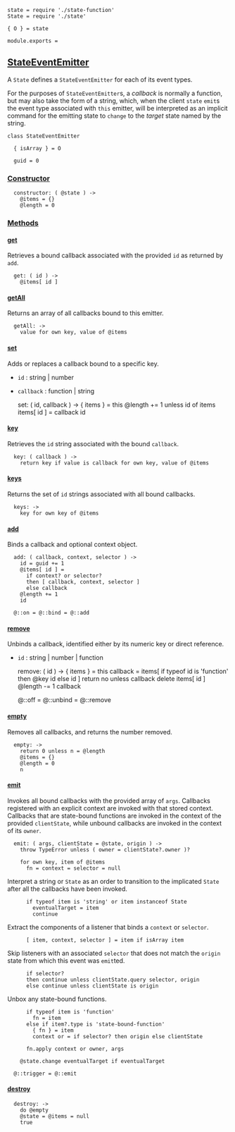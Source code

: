     state = require './state-function'
    State = require './state'

    { O } = state

    module.exports =



## [StateEventEmitter](#state-event-emitter)

A `State` defines a `StateEventEmitter` for each of its event types.

For the purposes of `StateEventEmitter`s, a *callback* is normally a function,
but may also take the form of a string, which, when the client `state`
`emit`s the event type associated with `this` emitter, will be interpreted as
an implicit command for the emitting state to `change` to the *target* state
named by the string.

    class StateEventEmitter

      { isArray } = O

      guid = 0


### [Constructor](#state-event-emitter--constructor)

      constructor: ( @state ) ->
        @items = {}
        @length = 0



### [Methods](#state-event-emitter--methods)


#### [get](#state-event-emitter--prototype--get)

Retrieves a bound callback associated with the provided `id` as returned by
`add`.

      get: ( id ) ->
        @items[ id ]


#### [getAll](#state-event-emitter--prototype--get-all)

Returns an array of all callbacks bound to this emitter.

      getAll: ->
        value for own key, value of @items


#### [set](#state-event-emitter--prototype--set)

Adds or replaces a callback bound to a specific key.

  * `id` : string | number
  * `callback` : function | string

      set: ( id, callback ) ->
        { items } = this
        @length += 1 unless id of items
        items[ id ] = callback
        id


#### [key](#state-event-emitter--prototype--key)

Retrieves the `id` string associated with the bound `callback`.

      key: ( callback ) ->
        return key if value is callback for own key, value of @items


#### [keys](#state-event-emitter--prototype--keys)

Returns the set of `id` strings associated with all bound callbacks.

      keys: ->
        key for own key of @items


#### [add](#state-event-emitter--prototype--add)

Binds a callback and optional context object.

      add: ( callback, context, selector ) ->
        id = guid += 1
        @items[ id ] =
          if context? or selector?
          then [ callback, context, selector ]
          else callback
        @length += 1
        id

      @::on = @::bind = @::add


#### [remove](#state-event-emitter--prototype--remove)

Unbinds a callback, identified either by its numeric key or direct reference.

  * `id` : string | number | function

      remove: ( id ) ->
        { items } = this
        callback = items[ if typeof id is 'function' then @key id else id ]
        return no unless callback
        delete items[ id ]
        @length -= 1
        callback

      @::off = @::unbind = @::remove


#### [empty](#state-event-emitter--prototype--empty)

Removes all callbacks, and returns the number removed.

      empty: ->
        return 0 unless n = @length
        @items = {}
        @length = 0
        n


#### [emit](#state-event-emitter--prototype--emit)

Invokes all bound callbacks with the provided array of `args`. Callbacks
registered with an explicit context are invoked with that stored context.
Callbacks that are state-bound functions are invoked in the context of the
provided `clientState`, while unbound callbacks are invoked in the context of
its `owner`.

      emit: ( args, clientState = @state, origin ) ->
        throw TypeError unless ( owner = clientState?.owner )?

        for own key, item of @items
          fn = context = selector = null

Interpret a string or `State` as an order to transition to the implicated
`State` after all the callbacks have been invoked.

          if typeof item is 'string' or item instanceof State
            eventualTarget = item
            continue

Extract the components of a listener that binds a `context` or `selector`.

          [ item, context, selector ] = item if isArray item

Skip listeners with an associated `selector` that does not match the `origin`
state from which this event was `emit`ted.

          if selector?
          then continue unless clientState.query selector, origin
          else continue unless clientState is origin

Unbox any state-bound functions.

          if typeof item is 'function'
            fn = item
          else if item?.type is 'state-bound-function'
            { fn } = item
            context or = if selector? then origin else clientState

          fn.apply context or owner, args

        @state.change eventualTarget if eventualTarget

      @::trigger = @::emit


#### [destroy](#state-event-emitter--prototype--destroy)

      destroy: ->
        do @empty
        @state = @items = null
        true

